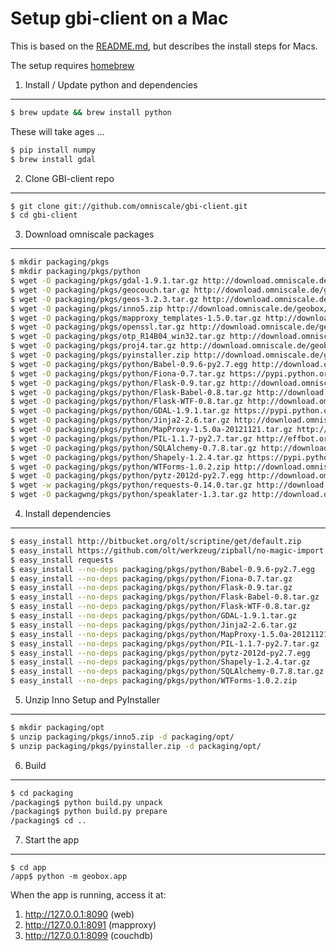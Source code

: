 Setup gbi-client on a Mac
===========================

This is based on the [README.md](README.md), but describes
the install steps for Macs.

The setup requires [homebrew](http://mxcl.github.com/homebrew/)


1. Install / Update python and dependencies
--------------------------------------------

```sh
$ brew update && brew install python
```

These will take ages ...

```sh
$ pip install numpy
$ brew install gdal
```

2. Clone GBI-client repo
--------------------------

```sh
$ git clone git://github.com/omniscale/gbi-client.git
$ cd gbi-client
```

3. Download omniscale packages
--------------------------------

```sh
$ mkdir packaging/pkgs
$ mkdir packaging/pkgs/python
$ wget -O packaging/pkgs/gdal-1.9.1.tar.gz http://download.omniscale.de/geobox/pkgs/gdal-1.9.1.tar.gz
$ wget -O packaging/pkgs/geocouch.tar.gz http://download.omniscale.de/geobox/pkgs/geocouch.tar.gz
$ wget -O packaging/pkgs/geos-3.2.3.tar.gz http://download.omniscale.de/geobox/pkgs/geos-3.2.3.tar.gz
$ wget -O packaging/pkgs/inno5.zip http://download.omniscale.de/geobox/pkgs/inno5.zip
$ wget -O packaging/pkgs/mapproxy_templates-1.5.0.tar.gz http://download.omniscale.de/geobox/pkgs/mapproxy_templates-1.5.0.tar.gz
$ wget -O packaging/pkgs/openssl.tar.gz http://download.omniscale.de/geobox/pkgs/openssl.tar.gz
$ wget -O packaging/pkgs/otp_R14B04_win32.tar.gz http://download.omniscale.de/geobox/pkgs/otp_R14B04_win32.tar.gz
$ wget -O packaging/pkgs/proj4.tar.gz http://download.omniscale.de/geobox/pkgs/proj4.tar.gz
$ wget -O packaging/pkgs/pyinstaller.zip http://download.omniscale.de/geobox/pkgs/pyinstaller.zip
$ wget -O packaging/pkgs/python/Babel-0.9.6-py2.7.egg http://download.omniscale.de/geobox/pkgs/python/Babel-0.9.6-py2.7.egg
$ wget -O packaging/pkgs/python/Fiona-0.7.tar.gz https://pypi.python.org/packages/source/F/Fiona/Fiona-0.7.tar.gz
$ wget -O packaging/pkgs/python/Flask-0.9.tar.gz http://download.omniscale.de/geobox/pkgs/python/Flask-0.9.tar.gz
$ wget -O packaging/pkgs/python/Flask-Babel-0.8.tar.gz http://download.omniscale.de/geobox/pkgs/python/Flask-Babel-0.8.tar.gz
$ wget -O packaging/pkgs/python/Flask-WTF-0.8.tar.gz http://download.omniscale.de/geobox/pkgs/python/Flask-WTF-0.8.tar.gz
$ wget -O packaging/pkgs/python/GDAL-1.9.1.tar.gz https://pypi.python.org/packages/source/G/GDAL/GDAL-1.9.1.tar.gz
$ wget -O packaging/pkgs/python/Jinja2-2.6.tar.gz http://download.omniscale.de/geobox/pkgs/python/Jinja2-2.6.tar.gz
$ wget -O packaging/pkgs/python/MapProxy-1.5.0a-20121121.tar.gz http://download.omniscale.de/geobox/pkgs/python/MapProxy-1.5.0a-20121121.tar.gz
$ wget -O packaging/pkgs/python/PIL-1.1.7-py2.7.tar.gz http://effbot.org/downloads/Imaging-1.1.7.tar.gz
$ wget -O packaging/pkgs/python/SQLAlchemy-0.7.8.tar.gz http://download.omniscale.de/geobox/pkgs/python/SQLAlchemy-0.7.8.tar.gz
$ wget -O packaging/pkgs/python/Shapely-1.2.4.tar.gz https://pypi.python.org/packages/source/S/Shapely/Shapely-1.2.4.tar.gz
$ wget -O packaging/pkgs/python/WTForms-1.0.2.zip http://download.omniscale.de/geobox/pkgs/python/WTForms-1.0.2.zip
$ wget -O packaging/pkgs/python/pytz-2012d-py2.7.egg http://download.omniscale.de/geobox/pkgs/python/pytz-2012d-py2.7.egg
$ wget -w packaging/pkgs/python/requests-0.14.0.tar.gz http://download.omniscale.de/geobox/pkgs/python/requests-0.14.0.tar.gz
$ wget -O packagwng/pkgs/python/speaklater-1.3.tar.gz http://download.omniscale.de/geobox/pkgs/python/speaklater-1.3.tar.gz
```

4. Install dependencies
-------------------------

```sh
$ easy_install http://bitbucket.org/olt/scriptine/get/default.zip
$ easy_install https://github.com/olt/werkzeug/zipball/no-magic-import
$ easy_install requests
$ easy_install --no-deps packaging/pkgs/python/Babel-0.9.6-py2.7.egg
$ easy_install --no-deps packaging/pkgs/python/Fiona-0.7.tar.gz
$ easy_install --no-deps packaging/pkgs/python/Flask-0.9.tar.gz
$ easy_install --no-deps packaging/pkgs/python/Flask-Babel-0.8.tar.gz
$ easy_install --no-deps packaging/pkgs/python/Flask-WTF-0.8.tar.gz
$ easy_install --no-deps packaging/pkgs/python/GDAL-1.9.1.tar.gz
$ easy_install --no-deps packaging/pkgs/python/Jinja2-2.6.tar.gz
$ easy_install --no-deps packaging/pkgs/python/MapProxy-1.5.0a-20121121.tar.gz
$ easy_install --no-deps packaging/pkgs/python/PIL-1.1.7-py2.7.tar.gz
$ easy_install --no-deps packaging/pkgs/python/pytz-2012d-py2.7.egg
$ easy_install --no-deps packaging/pkgs/python/Shapely-1.2.4.tar.gz
$ easy_install --no-deps packaging/pkgs/python/SQLAlchemy-0.7.8.tar.gz
$ easy_install --no-deps packaging/pkgs/python/WTForms-1.0.2.zip
```

5. Unzip Inno Setup and PyInstaller
-------------------------------------

```sh
$ mkdir packaging/opt
$ unzip packaging/pkgs/inno5.zip -d packaging/opt/
$ unzip packaging/pkgs/pyinstaller.zip -d packaging/opt/
```

6. Build
----------

```sh
$ cd packaging
/packaging$ python build.py unpack
/packaging$ python build.py prepare
/packaging$ cd ..
```

7. Start the app
------------------

```
$ cd app
/app$ python -m geobox.app
```

When the app is running, access it at:

1. http://127.0.0.1:8090 (web)
1. http://127.0.0.1:8091 (mapproxy)
1. http://127.0.0.1:8099 (couchdb)